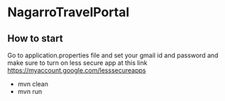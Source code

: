 # NagarroTravelPortal

## How to start

Go to application.properties file and set your gmail id and password and make sure to turn on less secure app at this link https://myaccount.google.com/lesssecureapps

* mvn clean
* mvn run
